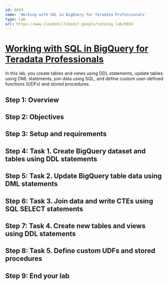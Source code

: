 ```yaml
---
id: 6024
name: 'Working with SQL in BigQuery for Teradata Professionals'
type: Lab
url: https://www.cloudskillsboost.google/catalog_lab/6024
---
```


# [Working with SQL in BigQuery for Teradata Professionals](https://www.cloudskillsboost.google/catalog_lab/6024)

In this lab, you create tables and views using DDL statements, update tables using DML statements, join data using SQL, and define custom user-defined functions (UDFs) and stored procedures.

## Step 1: Overview

## Step 2: Objectives

## Step 3: Setup and requirements

## Step 4: Task 1. Create BigQuery dataset and tables using DDL statements

## Step 5: Task 2. Update BigQuery table data using DML statements

## Step 6: Task 3. Join data and write CTEs using SQL SELECT statements

## Step 7: Task 4. Create new tables and views using DDL statements

## Step 8: Task 5. Define custom UDFs and stored procedures

## Step 9: End your lab
